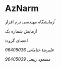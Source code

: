 # AzNarm
<p>آزمایشگاه مهندسی نرم افزار</p>
<p>آزمایش شماره یک</p>
:اعضای گروه
<p><i>علیرضا خنامانی 96405036 </i></p>
<p><i>مسعود ربیعی 96405039</i></p>
